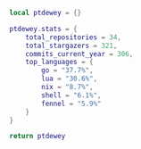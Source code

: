 <!--CONTENT_START-->
```lua
local ptdewey = {}

ptdewey.stats = {
    total_repositories = 34,
    total_stargazers = 321,
    commits_current_year = 306,
    top_languages = {
        go = "37.7%",
        lua = "30.6%",
        nix = "8.7%",
        shell = "6.1%",
        fennel = "5.9%"
    }
}

return ptdewey
```
<!--CONTENT_END-->
